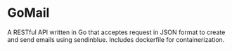 # GoMail
A RESTful API written in Go that acceptes request in JSON format to create and send emails using sendinblue. Includes dockerfile for containerization.
